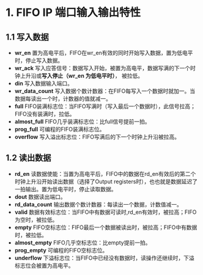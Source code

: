 # 1. FIFO IP 端口输入输出特性
## 1.1 写入数据
- **wr_en** 置为高电平后，FIFO在wr_en有效的同时开始写入数据，置为低电平时，停止写入数据。
- **wr_ack** 写入应答信号：数据写入开始，被置为高电平，数据写满的下一个时钟上升沿或**写入停止（wr_en 为低电平时）**， 被拉低。
- **din** 写入数据输入端口。
- **wr_data_count** 写入数据个数计数器：在FIFO每写入一个数据时就加一。当数据每读出一个时，计数器的值就减一。
- **full** FIFO装满标志位：当FIFO写满时（写入最后一个数据时），此信号拉高；FIFO没有装满时，拉低。
- **almost_full** FIFO几乎装满标志位：比full信号提前一拍。
- **prog_full** 可编程的FIFO装满标志位。
- **overflow** 写入溢出标志位：FIFO写满后的下一个时钟上升沿被拉高。
## 1.2 读出数据
- **rd_en** 读数据使能：当置为高电平后，FIFO中的数据在rd_en有效后的第二个时钟上升沿开始读出数据（选择了Output registers时），也也就是数据延迟了一拍输出。置为低电平时，停止读取数据。
- **dout** 数据读出端口。
- **rd_data_count** 输出数据个数计数器：每读出一个数据，计数值减一。
- **valid** 数据有效标志位：当FIFO中有数据可读时,rd_en有效时，被拉高；FIFO为空时，被拉低。
- **empty** FIFO空标志位：FIFO最后一个数据被读出时，被拉高；FIFO中有数据时，被拉低。
- **almost_empty** FIFO几乎空标志位：比empty提前一拍。
- **prog_empty** 可编程的FIFO空标志位。
- **underflow** 下溢标志位：当FIFO中已经没有数据时，读操作还继续时，下溢标志位会被置为高电平。